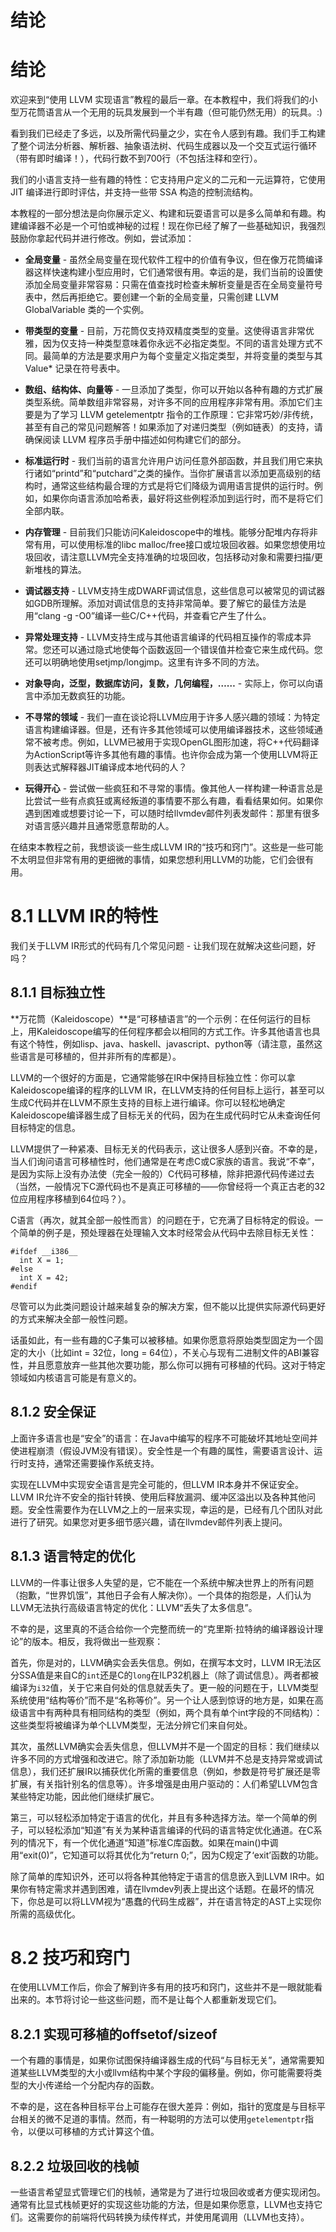# 结论

# 结论

欢迎来到“使用 LLVM 实现语言”教程的最后一章。在本教程中，我们将我们的小型万花筒语言从一个无用的玩具发展到一个半有趣（但可能仍然无用）的玩具。:)

看到我们已经走了多远，以及所需代码量之少，实在令人感到有趣。我们手工构建了整个词法分析器、解析器、抽象语法树、代码生成器以及一个交互式运行循环（带有即时编译！），代码行数不到700行（不包括注释和空行）。

我们的小语言支持一些有趣的特性：它支持用户定义的二元和一元运算符，它使用 JIT 编译进行即时评估，并支持一些带 SSA 构造的控制流结构。

本教程的一部分想法是向你展示定义、构建和玩耍语言可以是多么简单和有趣。构建编译器不必是一个可怕或神秘的过程！现在你已经了解了一些基础知识，我强烈鼓励你拿起代码并进行修改。例如，尝试添加：

+   **全局变量** - 虽然全局变量在现代软件工程中的价值有争议，但在像万花筒编译器这样快速构建小型应用时，它们通常很有用。幸运的是，我们当前的设置使添加全局变量非常容易：只需在值查找时检查未解析变量是否在全局变量符号表中，然后再拒绝它。要创建一个新的全局变量，只需创建 LLVM GlobalVariable 类的一个实例。

+   **带类型的变量** - 目前，万花筒仅支持双精度类型的变量。这使得语言非常优雅，因为仅支持一种类型意味着你永远不必指定类型。不同的语言处理方式不同。最简单的方法是要求用户为每个变量定义指定类型，并将变量的类型与其 Value* 记录在符号表中。

+   **数组、结构体、向量等** - 一旦添加了类型，你可以开始以各种有趣的方式扩展类型系统。简单数组非常容易，对许多不同的应用程序非常有用。添加它们主要是为了学习 LLVM getelementptr 指令的工作原理：它非常巧妙/非传统，甚至有自己的常见问题解答！如果添加了对递归类型（例如链表）的支持，请确保阅读 LLVM 程序员手册中描述如何构建它们的部分。

+   **标准运行时** - 我们当前的语言允许用户访问任意外部函数，并且我们用它来执行诸如“printd”和“putchard”之类的操作。当你扩展语言以添加更高级别的结构时，通常这些结构最合理的方式是将它们降级为调用语言提供的运行时。例如，如果你向语言添加哈希表，最好将这些例程添加到运行时，而不是将它们全部内联。

+   **内存管理** - 目前我们只能访问Kaleidoscope中的堆栈。能够分配堆内存将非常有用，可以使用标准的libc malloc/free接口或垃圾回收器。如果您想使用垃圾回收，请注意LLVM完全支持准确的垃圾回收，包括移动对象和需要扫描/更新堆栈的算法。

+   **调试器支持** - LLVM支持生成DWARF调试信息，这些信息可以被常见的调试器如GDB所理解。添加对调试信息的支持非常简单。要了解它的最佳方法是用“clang -g -O0”编译一些C/C++代码，并查看它产生了什么。

+   **异常处理支持** - LLVM支持生成与其他语言编译的代码相互操作的零成本异常。您还可以通过隐式地使每个函数返回一个错误值并检查它来生成代码。您还可以明确地使用setjmp/longjmp。这里有许多不同的方法。

+   **对象导向，泛型，数据库访问，复数，几何编程，……** - 实际上，你可以向语言中添加无数疯狂的功能。

+   **不寻常的领域** - 我们一直在谈论将LLVM应用于许多人感兴趣的领域：为特定语言构建编译器。但是，还有许多其他领域可以使用编译器技术，这些领域通常不被考虑。例如，LLVM已被用于实现OpenGL图形加速，将C++代码翻译为ActionScript等许多其他有趣的事情。也许你会成为第一个使用LLVM将正则表达式解释器JIT编译成本地代码的人？

+   **玩得开心** - 尝试做一些疯狂和不寻常的事情。像其他人一样构建一种语言总是比尝试一些有点疯狂或离经叛道的事情要不那么有趣，看看结果如何。如果你遇到困难或想要讨论一下，可以随时给llvmdev邮件列表发邮件：那里有很多对语言感兴趣并且通常愿意帮助的人。

在结束本教程之前，我想谈谈一些生成LLVM IR的“技巧和窍门”。这些是一些可能不太明显但非常有用的更细微的事情，如果您想利用LLVM的功能，它们会很有用。

# 8.1 LLVM IR的特性

我们关于LLVM IR形式的代码有几个常见问题 - 让我们现在就解决这些问题，好吗？

## 8.1.1 目标独立性

**万花筒（Kaleidoscope）**是“可移植语言”的一个示例：在任何运行的目标上，用Kaleidoscope编写的任何程序都会以相同的方式工作。许多其他语言也具有这个特性，例如lisp、java、haskell、javascript、python等（请注意，虽然这些语言是可移植的，但并非所有的库都是）。

LLVM的一个很好的方面是，它通常能够在IR中保持目标独立性：你可以拿Kaleidoscope编译的程序的LLVM IR，在LLVM支持的任何目标上运行，甚至可以生成C代码并在LLVM不原生支持的目标上进行编译。你可以轻松地确定Kaleidoscope编译器生成了目标无关的代码，因为在生成代码时它从未查询任何目标特定的信息。

LLVM提供了一种紧凑、目标无关的代码表示，这让很多人感到兴奋。不幸的是，当人们询问语言可移植性时，他们通常是在考虑C或C家族的语言。我说“不幸”，是因为实际上没有办法使（完全一般的）C代码可移植，除非把源代码传递过去（当然，一般情况下C源代码也不是真正可移植的——你曾经将一个真正古老的32位应用程序移植到64位吗？）。

C语言（再次，就其全部一般性而言）的问题在于，它充满了目标特定的假设。一个简单的例子是，预处理器在处理输入文本时经常会从代码中去除目标无关性：

```
#ifdef __i386__
  int X = 1;
#else
  int X = 42;
#endif 
```

尽管可以为此类问题设计越来越复杂的解决方案，但不能以比提供实际源代码更好的方式来解决全部一般性问题。

话虽如此，有一些有趣的C子集可以被移植。如果你愿意将原始类型固定为一个固定的大小（比如int = 32位，long = 64位），不关心与现有二进制文件的ABI兼容性，并且愿意放弃一些其他次要功能，那么你可以拥有可移植的代码。这对于特定领域如内核语言可能是有意义的。

## 8.1.2 安全保证

上面许多语言也是“安全”的语言：在Java中编写的程序不可能破坏其地址空间并使进程崩溃（假设JVM没有错误）。安全性是一个有趣的属性，需要语言设计、运行时支持，通常还需要操作系统支持。

实现在LLVM中实现安全语言是完全可能的，但LLVM IR本身并不保证安全。LLVM IR允许不安全的指针转换、使用后释放漏洞、缓冲区溢出以及各种其他问题。安全性需要作为在LLVM之上的一层来实现，幸运的是，已经有几个团队对此进行了研究。如果您对更多细节感兴趣，请在llvmdev邮件列表上提问。

## 8.1.3 语言特定的优化

LLVM的一件事让很多人失望的是，它不能在一个系统中解决世界上的所有问题（抱歉，“世界饥饿”，其他日子会有人解决你）。一个具体的抱怨是，人们认为LLVM无法执行高级语言特定的优化：LLVM“丢失了太多信息”。

不幸的是，这里真的不适合给你一个完整而统一的“克里斯·拉特纳的编译器设计理论”的版本。相反，我将做出一些观察：

首先，你是对的，LLVM确实会丢失信息。例如，在撰写本文时，LLVM IR无法区分SSA值是来自C的`int`还是C的`long`在ILP32机器上（除了调试信息）。两者都被编译为`i32`值，关于它来自何处的信息就丢失了。更一般的问题在于，LLVM类型系统使用“结构等价”而不是“名称等价”。另一个让人感到惊讶的地方是，如果在高级语言中有两种具有相同结构的类型（例如，两个具有单个int字段的不同结构）：这些类型将被编译为单个LLVM类型，无法分辨它们来自何处。

其次，虽然LLVM确实会丢失信息，但LLVM并不是一个固定的目标：我们继续以许多不同的方式增强和改进它。除了添加新功能（LLVM并不总是支持异常或调试信息），我们还扩展IR以捕获优化所需的重要信息（例如，参数是符号扩展还是零扩展，有关指针别名的信息等）。许多增强是由用户驱动的：人们希望LLVM包含某些特定功能，因此他们继续扩展它。

第三，可以轻松添加特定于语言的优化，并且有多种选择方法。举一个简单的例子，可以轻松添加“知道”有关为某种语言编译的代码的语言特定优化通道。在C系列的情况下，有一个优化通道“知道”标准C库函数。如果在main()中调用“exit(0)”，它知道可以将其优化为“return 0;”，因为C规定了‘exit’函数的功能。

除了简单的库知识外，还可以将各种其他特定于语言的信息嵌入到LLVM IR中。如果你有特定需求并遇到困难，请在llvmdev列表上提出这个话题。在最坏的情况下，你总是可以将LLVM视为“愚蠢的代码生成器”，并在语言特定的AST上实现你所需的高级优化。

# 8.2 技巧和窍门

在使用LLVM工作后，你会了解到许多有用的技巧和窍门，这些并不是一眼就能看出来的。本节将讨论一些这些问题，而不是让每个人都重新发现它们。

## 8.2.1 实现可移植的offsetof/sizeof

一个有趣的事情是，如果你试图保持编译器生成的代码“与目标无关”，通常需要知道某些LLVM类型的大小或llvm结构中某个字段的偏移量。例如，你可能需要将类型的大小传递给一个分配内存的函数。

不幸的是，这在各种目标平台上可能存在很大差异：例如，指针的宽度是与目标平台相关的微不足道的事情。然而，有一种聪明的方法可以使用`getelementptr`指令，以便以可移植的方式计算这个值。

## 8.2.2 垃圾回收的栈帧

一些语言希望显式管理它们的栈帧，通常是为了进行垃圾回收或者方便实现闭包。通常有比显式栈帧更好的实现这些功能的方法，但是如果你愿意，LLVM也支持它们。这需要你的前端将代码转换为续传样式，并使用尾调用（LLVM也支持）。
